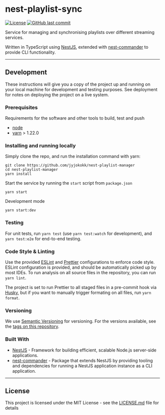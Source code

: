 # nest-playlist-sync

[![License](https://img.shields.io/badge/License-MIT-yellow.svg)](LICENSE.md)
[![GitHub last commit](https://img.shields.io/github/last-commit/jyjokokk/nest-playlist-sync)](https://github.com/jyjokokk/nest-playlist-sync/commit/)

Service for managing and synchronising playlists over different streaming services.

Written in TypeScript using [NestJS][nestjs], extended with [nest-commander][nest-commander] to provide CLI functionality.

---

## Development

These instructions will give you a copy of the project up and running on
your local machine for development and testing purposes. See deployment
for notes on deploying the project on a live system.

### Prerequisites

Requirements for the software and other tools to build, test and push

- [node](https://nodejs.org)
- [yarn](https://yarnpkg.com) > 1.22.0

### Installing and running locally

Simply clone the repo, and run the installation command with yarn:

    git clone https://github.com/jyjokokk/nest-playlist-manager
    cd nest-playlist-manager
    yarn install

Start the service by running the `start` script from `package.json`

    yarn start

Development mode

    yarn start:dev

### Testing

For unit tests, run `yarn test` (use `yarn test:watch` for development), and `yarn test:e2e` for end-to-end testing.

### Code Style & Linting

Use the provided [ESLint][eslint] and [Prettier][prettier] configurations to enforce code style.
ESLint configuration is provided, and should be automatically picked up by most IDEs.
To run analysis on all source files in the repository, you can run `yarn lint`.

The project is set to run Prettier to all staged files in a pre-commit hook via [Husky](https://github.com/typicode/husky), but if you want to manually trigger formating on all files, run `yarn format`.

<!-- ## Deployment

Add additional notes on deploying this on a live system -->

<!-- ## Contributing

Please read [CONTRIBUTING.md](CONTRIBUTING.md) for details on our code
of conduct, and the process for submitting pull requests to us. -->

### Versioning

We use [Semantic Versioning](http://semver.org/) for versioning. For the versions
available, see the [tags on this repository](https://github.com/jyjokokk/nest-playlist-sync/tags).

### Built With

- [NestJS][nestjs] - Framework for building efficient, scalable Node.js server-side applications.
- [nest-commander][nest-commander] - Package that extends NestJS by providing tooling and dependencies for running a NestJS application instance as a CLI application.

---

## License

This project is licensed under the MIT License - see the [LICENSE.md](LICENSE.md) file for details

[nestjs]: https;//nestjs.com
[nest-commander]: https://nest-commander.jaymcdoniel.dev/
[eslint]: https://eslint.org/
[prettier]: https://prettier.io/
